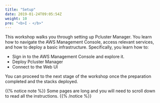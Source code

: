 ```yaml
---
title: "Setup"
date: 2019-01-24T09:05:54Z
weight: 10
pre: "<b>I ⁃ </b>"
---
```


This workshop walks you through setting up Pcluster Manager. You learn how to navigate the AWS Management Console, access relevant services, and how to deploy a basic infrastructure.
Specifically, you learn how to:

- Sign in to the AWS Management Console and explore it.
- Deploy Pcluster Manager
- Connect to the Web UI

You can proceed to the next stage of the workshop once the preparation completed and the stacks deployed.

{{% notice note %}}
Some pages are long and you will need to scroll down to read all the instructions.
{{% /notice %}}
